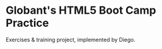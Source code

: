 Globant's HTML5 Boot Camp Practice
==================================

Exercises & training project, implemented by Diego.


